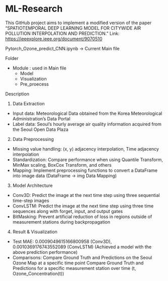 # ML-Research

This GitHub project aims to implement a modified version of the paper “SPATIOTEMPORAL DEEP LEARNING MODEL FOR CITYWIDE AIR POLLUTION INTERPOLATION AND PREDICTION.”
Link: https://ieeexplore.ieee.org/document/9070510

Pytorch_Ozone_predict_CNN.ipynb -> Current Main file

Folder
- Module : used in Main file
  - Model
  - Visualization
  - Pre_proecess
 
Description

1) Data Extraction
  - Input data: Meteorological Data obtained from the Korea Meteorological Administration’s Data Portal
  - Label data: Seoul’s hourly average air quality information acquired from the Seoul Open Data Plaza

2) Data Preprocessing
  - Missing value handling: (x, y) adjacency interpolation, Time adjacency interpolation
  - Standardization: Compare performance when using Quantile Transform, MinMax scaling, BoxCox Transform, and others
  - Mapping: Implement preprocessing functions to convert a DataFrame into image data (DataFrame → img Data Mapping)

3) Model Architecture
  - Conv3D: Predict the image at the next time step using three sequential time-step images
  - ConvLSTM: Predict the image at the next time step using three time sequences along with forget, input, and output gates
  - BitMasking: Prevent artificial reduction of loss in regions outside of measurement stations during backpropagation

4) Result & Visualization
  - Test MAE: 0.0009049615166800958 (Conv3D), 0.0010369176743552089 (ConvLSTM)
    (Achieved a model with the above prediction performance)
  - Comparisons:
    Compare Ground Truth and Predictions on the Seoul Ozone Map at a specific time point
    Compare Ground Truth and Predictions for a specific measurement station over time (t, Ozone_Concentration(t))
